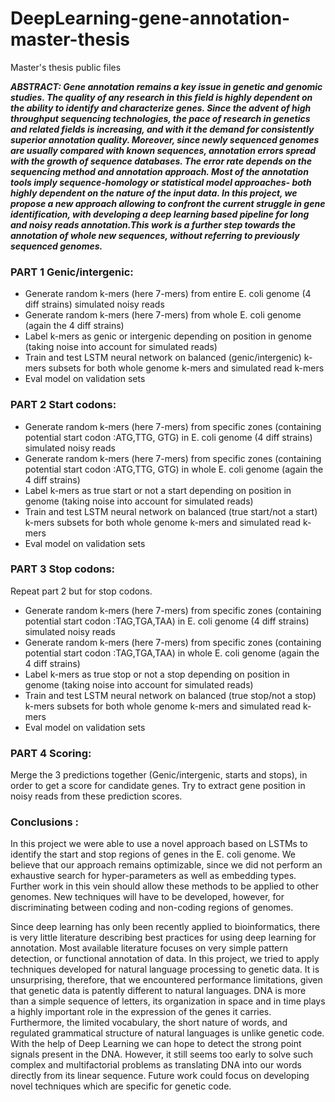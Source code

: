 # DeepLearning-gene-annotation-master-thesis
Master's thesis public files 

***ABSTRACT: 
Gene annotation remains a key issue in genetic and genomic studies. The quality of any research in this field is highly dependent on the ability to identify and characterize genes. Since the advent of high throughput sequencing technologies, the pace of research in genetics and related fields is increasing, and with it the demand for consistently superior annotation quality. Moreover, since newly sequenced genomes are usually compared with known sequences, annotation errors spread with the growth of sequence databases. The error rate depends on the sequencing method and annotation approach. Most of the annotation tools imply sequence-homology or statistical model approaches- both highly dependent on the nature of the input data. In this project, we propose a new approach allowing to confront the current struggle in gene identification, with developing a deep learning based pipeline for long and noisy reads annotation.This work is a further step towards the annotation of whole new sequences, without referring to previously sequenced genomes.***


### PART 1 Genic/intergenic: 

- Generate random k-mers (here 7-mers) from entire E. coli genome (4 diff strains) simulated noisy reads  
- Generate random k-mers (here 7-mers) from whole E. coli genome (again the 4 diff strains) 
- Label k-mers as genic or intergenic depending on position in genome (taking noise into account for simulated reads)
- Train and test LSTM neural network on balanced (genic/intergenic) k-mers subsets for both whole genome k-mers and simulated read k-mers
- Eval model on validation sets


### PART 2 Start codons: 

- Generate random k-mers (here 7-mers) from specific zones (containing potential start codon :ATG,TTG, GTG) in E. coli genome (4 diff strains) simulated noisy reads 
- Generate random k-mers (here 7-mers) from specific zones (containing potential start codon :ATG,TTG, GTG) in whole E. coli genome (again the 4 diff strains) 
- Label k-mers as true start or not a start depending on position in genome (taking noise into account for simulated reads)
- Train and test LSTM neural network on balanced (true start/not a start) k-mers subsets for both whole genome k-mers and simulated read k-mers
- Eval model on validation sets


### PART 3 Stop codons: 

Repeat part 2 but for stop codons.

- Generate random k-mers (here 7-mers) from specific zones (containing potential start codon :TAG,TGA,TAA) in E. coli genome (4 diff strains) simulated noisy reads 
- Generate random k-mers (here 7-mers) from specific zones (containing potential start codon :TAG,TGA,TAA) in whole E. coli genome (again the 4 diff strains) 
- Label k-mers as true stop or not a stop depending on position in genome (taking noise into account for simulated reads)
- Train and test LSTM neural network on balanced (true stop/not a stop) k-mers subsets for both whole genome k-mers and simulated read k-mers
- Eval model on validation sets


### PART 4 Scoring: 

Merge the 3 predictions together (Genic/intergenic, starts and stops), in order to get a score for candidate genes. Try to extract gene position in noisy reads from these prediction scores. 


### Conclusions : 

In this project we were able to use a novel approach based on LSTMs to identify the start and stop regions of genes in the E. coli genome. We believe that our approach remains optimizable, since we did not perform an exhaustive search for hyper-parameters as well as embedding types. Further work in this vein should allow these methods to be applied to other genomes. New techniques will have to be developed, however, for discriminating between coding and non-coding regions of genomes.

Since deep learning has only been recently applied to bioinformatics, there is very little literature describing best practices for using deep learning for annotation. Most available literature focuses on very simple pattern detection, or functional annotation of data. In this project, we tried to apply techniques developed for natural language processing to genetic data. It is unsurprising, therefore, that we encountered performance limitations, given that genetic data is patently different to natural languages. DNA is more than a simple sequence of letters, its organization in space and in time plays a highly important role in the expression of the genes it carries. Furthermore, the limited vocabulary, the short nature of words, and regulated grammatical structure of natural languages is unlike genetic code. With the help of Deep Learning we can hope to detect the strong point signals present in the DNA. However, it still seems too early to solve such complex and multifactorial problems as translating DNA into our words directly from its linear sequence. Future work could focus on developing novel techniques which are specific for genetic code.
